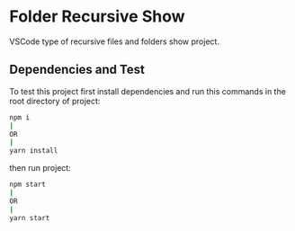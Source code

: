 
# Folder Recursive Show

VSCode type of recursive files and folders show project.

## Dependencies and Test
To test this project first install dependencies and run this commands in the root directory of project:

```bash
npm i
|
OR
|
yarn install 
```
then run project:
```bash
npm start
|
OR
|
yarn start
```

